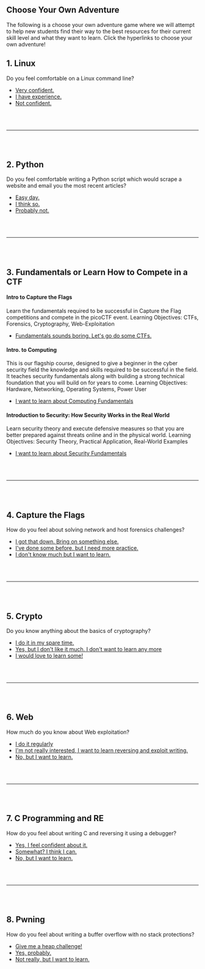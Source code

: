 ## Choose Your Own Adventure

The following is a choose your own adventure game where we will attempt to help new students find their way to the best resources for their current skill level and what they want to learn. Click the hyperlinks to choose your own adventure!


<h2 id="linux">1. Linux</h2> 

Do you feel comfortable on a Linux command line? 

* [Very confident.](#python) 
* [I have experience.](challs/bandit.md) 
* [Not confident.](training/linux.md) 
  
 
<br>
<br>
<hr>
<br>
<br>
 
 <h2 id="python">2. Python</h2> 
                                                                      
Do you feel comfortable writing a Python script which would scrape a website and email you the most recent articles? 

* [Easy day.](#switch)
* [I think so.](challs/pythontest.md)
* [Probably not.](training/python.md) 

<br>
<br>
<hr>
<br>
<br>

<h2 id="switch">3. Fundamentals or Learn How to Compete in a CTF</h2> 

#### Intro to Capture the Flags

Learn the fundamentals required to be successful in Capture the Flag competitions and compete in the picoCTF event.
Learning Objectives: CTFs, Forensics, Cryptography, Web-Exploitation

* [Fundamentals sounds boring. Let's go do some CTFs.](#ctfs)

#### Intro. to Computing
This is our flagship course, designed to give a beginner in the cyber security field the knowledge and skills required to be successful in the field. It teaches security fundamentals along with building a strong technical foundation that you will build on for years to come.
Learning Objectives: Hardware, Networking, Operating Systems, Power User

* [I want to learn about Computing Fundamentals](training/hardos.md)


#### Introduction to Security: How Security Works in the Real World

Learn security theory and execute defensive measures so that you are better prepared against threats online and in the physical world.
Learning Objectives: Security Theory, Practical Application, Real-World Examples

* [I want to learn about Security Fundamentals](training/security.md)


<br>
<br>
<hr>
<br>
<br>


<h2 id="ctfs">4. Capture the Flags</h2> 

How do you feel about solving network and host forensics challenges?

* [I got that down. Bring on something else.](#crypto)
* [I've done some before, but I need more practice.](training/forensics.md)
* [I don't know much but I want to learn.](training/forensics.md)

<br>
<br>
<hr>
<br>
<br>

<h2 id="ctfs">5. Crypto</h2> 

Do you know anything about the basics of cryptography?

* [I do it in my spare time.](MessageUsYouNerdWeNeedHelp)
* [Yes, but I don't like it much. I don't want to learn any more](#cnre)
* [I would love to learn some!](training/crypto1.md)

<br>
<br>
<hr>
<br>
<br>

<h2 id="web">6. Web</h2> 

How much do you know about Web exploitation?

* [I do it regularly](#pwn)
* [I'm not really interested, I want to learn reversing and exploit writing.](#cnre)
* [No, but I want to learn.](training/web.md)
<br>
<br>
<hr>
<br>
<br>

<h2 id="cnre">7. C Programming and RE</h2> 

How do you feel about writing C and reversing it using a debugger? 

* [Yes, I feel confident about it.](#pwn)
* [Somewhat? I think I can.](training/hardstuff.md)
* [No, but I want to learn.](training/hardstuff.md)

<br>
<br>
<hr>
<br>
<br>

<h2 id="pwn">8. Pwning</h2> 
How do you feel about writing a buffer overflow with no stack protections?

* [Give me a heap challenge!](MessageUsYouNerdWeNeedHelp) 
* [Yes, probably.](training/pwning.md)  
* [Not really, but I want to learn.](training/pwning.md) 

<br>
<br>
<br>
<br>
<br>
<br>

